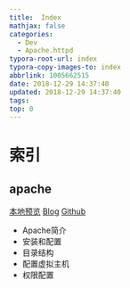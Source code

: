 ```yaml
---
title:  Index
mathjax: false
categories:
  - Dev
  - Apache.httpd
typora-root-url: index
typora-copy-images-to: index
abbrlink: 1005662515
date: 2018-12-29 14:37:40
updated: 2018-12-29 14:37:40
tags:
top: 0
---
```



# 索引 

## apache 
[本地预览](apache.md)    [Blog](http://blog.kuma8866.top/posts/3588426178/)     [Github](https://github.com/KumaDocCenter/Apache/blob/master/doc/md/apache.md)

* Apache简介
* 安装和配置
* 目录结构
* 配置虚拟主机
* 权限配置 

 
